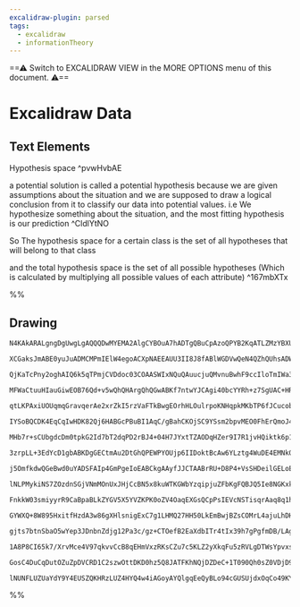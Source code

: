 ```yaml
---
excalidraw-plugin: parsed
tags:
  - excalidraw
  - informationTheory
---
```

==⚠  Switch to EXCALIDRAW VIEW in the MORE OPTIONS menu of this document. ⚠==


# Excalidraw Data
## Text Elements
Hypothesis space ^pvwHvbAE


a potential solution is called a potential hypothesis
because we are given assumptions about the situation
and we are supposed to draw a logical conclusion from 
it to classify our data into potential values.
i.e We hypothesize something about the situation, and
the most fitting hypothesis is our prediction ^CldlYtNO

So The hypothesis space for a certain class is the set
of all hypotheses that will belong to that class

and the total hypothesis space is the set of all possible
hypotheses (Which is calculated by multiplying all possible values
of each attribute) ^167mbXTx

%%
## Drawing
```compressed-json
N4KAkARALgngDgUwgLgAQQQDwMYEMA2AlgCYBOuA7hADTgQBuCpAzoQPYB2KqATLZMzYBXUtiRoIACyhQ4zZAHoFAc0JRJQgEYA6bGwC2CgF7N6hbEcK4OCtptbErHALRY8RMpWdx8Q1TdIEfARcZgRmBShcZQUebQAWbR4aOiCEfQQOKGZuAG1wMFAwYuh4cXQoLCgU4shGFnYuNABWAHZ+EvrWTgA5TjFuZoAGZoA2ZviADgBOUY7IQg5iLG4I

XCGaksJmABE0yuJuADMCMPmIElW4egoACXpNAEEAUU3II8J8fABlWGDVwQeN4QZhQUhsADWCAA6iR1Nw+AUBGDIQhfjB/hJAZdzuC/JIOOEcmgAIznNhwXDYNQwbgkoZDc7WZSY1CMpEQTDcZwkngAZm0rWa51paGc8SG0ySbUmvOFHNB4KhAGE2Pg2KRVgBiEkIXW64GaKkQ5R4paq9WaiRg6zMSmBLLAihwyQIvkk7S8qbTd2TSbxVrjOYcyQI

QjKaTcPny2oghAIQ6k5qTPmjCVDdoc03COAASWIxNQuQAuucjuQMvnuBwhF9ccIloTmIWa3WOZoG8RnsEMllCyXzkI4MRcAc6a0+Rm+TxWtMhT7zkQOBDq7X8Iu2NgoYnUCd8GcOUdOFBvoQjOUeJMy8eAGK4fSfUWoMkcyqYaoSW7wNjqcLbVB2lSSC4pQAAqVSrF+cA/qGrDMABlIDOcb5QI8RDKE06DBEc1TnPUUDmAQaHhph0AUsCehZLgix

MFWaCtuuHIauGiwEOB76Qd+v5wQhQHArgQhQGwABKf7ntwYJCAgi40bcYYRh+z7SgUAC+HRFCUsCIKsKHAl0jTcLK7KxvpvT9OUJKjCm8SWVM5yLMsXISLgJLAtsezBGOaB7gesaXBIyr4MQ+AAJpQD0ADywIfF86KsiCao4gqKJQrCxDwmgiKxoqqJxeUCVAvW+JNoWL6xhSVI0nSDJMhwLLlMZJROagzg8PS2hWSS8QTNMvV9dM8QityfLxIkQ

qtLKPAxiUOUqmqGravqerAe2xrZkI5rzVaFTkBwgEOrhHLOulrpoKNHqpkMKbTP6fJCucobhpGpISucYQJnSfqjHyfpDDZ5zrXmBZ5KWh4VggdGoAxRWNkSq5trGHYbV2PaZNkIODsOo4faSE5TjOc7NAuHJLiu9FrhuW447upzSYex6nuJpLBrGR5ZHeD74E+ZWaRBEgADocLgqDQZUWRWPgAFqoJjSoP+7jBMQqDC6LaMS6gkhcbB2yC5oCB4E

IYSoBQCDK4EqCqIwHDK82Qj6HABGcPBuBI1AqC/gBahCKOjSC9YSsm2bpvMEO0FhErQmoJ4FDK6g6qqO4qCUdgvjdNb5YGKggtqO7bBJ/goSsEcMCoMIpBR6OwuLJHqviwQqD0AQUnMNo2faKb0Km5rova+eUsZOoizKMrrvu6GntQN7jscNQytLILHv6GwoK7moBF1RrWt/vB/5lyLgSONg0/AuQFDsYpEB+yLP5q/XgIy5wcvwQrCax7XBH193

MHb7r+sCUbgdcDm0tpkG2Id7bT2dqPD2rBJ4+04H7JYxtTZAODqHZer9I7R1jvHQiktk6p1lhnfQWcOA50jinQuhBi6lxEBXKIcssh53furRuvhwitzIe3VAndN49zEsHAwCBB4bxdsIN2MCvbwJnnPYgC9x5LxXh8GQQ8+Hfx4rvOhcAD7mGPshKoxEMKrDEFkJgekmAEXcIY0iQk4AUWPNRQkpBIbQyYqQFiQt8Dn1WFfFhd9pbTyfknAgis34

3zrpLL+3EdYcD1gbABKDgGECtmAu2DtGhQPEWPYOUjp6IIDoktBcAw6YLztg4WuDE4EMNkQ8EJDs4SLzpQ5s1CS57xHAw6uzDwkf0lmw5unDCDcN4VE3ugiB6SFUWIwS2SJ5T0aLPf28jTaKLdso9ew9RnbyCXvbRCZdEGSZIJESAiJKkCkjJQkcknqKQ9FNVS6lXxlFWEA8EVA8JMDToZKaHyGhmQ4AMTKV1pgjCGDwHgg0OQORWM5ZI9ldj7Gp

j5OmfkdwQGeBwd0uYADSFAIp4GmPgeIoEABCkgAAyfJJCTAABrRU+D8P4+VsSHDeilGELoERsqVGiJlAJEqso5HiCMJU6TkkQlVUkNUOTMlZI1SAzVnCtG0JMVogZJjDElM0HgowGTdSGmKEkfppQTTlNy1EFoFoSB1MtA05wjRbnWptS0Oldr7TRk6TlpJPQTmaHyWYuqjUZnBZC2Mj0FLcBBW9eMO4/S9TTG0AGeIgb9lBqzcGLiKZCs7KKtAG

lNLPMykiNS7ZOzdnSGjVNmMOnUxJHjCcBN5x8kuWTKGWbYzqipjuZFbKgFQBJQ5Ie8NGKxkyMQAdSwh3kwRiUAuoJVT6AfDIBMAAFNg1dh29tIKhUgbzQy4B3K40dSxHi7rYBQfdaLXnnuBNBau/YkRgHyLUYo8rX2PrTbUZ9L6PR1ujP60YgbJjBohfMYoIKP1ImLA8go+bSjaWtBBX5Xy0C6pZp0T5jQ+gAosiSP1rQhjRisvZJYML0C4D5G5B

FnkkW03smiyyrR9CaBpaBLkZYGV5X5YVZKPK0oZV4OaqEXGsQCpPsIEVcNSTisqrAaq8q1h1TlecRVOqPTat1T9XVIwNXTANS1WUnpuqpn1bxi1W1Fq2pWojNaZpiCWu2tAN19oPXnGOgJ4YzRtC9UnDZXqbVVXTUgOG56z4eAKfejuUYAX4j+ubVmZN+Yq1g3vBDQ97aSh2dzW2mdkAkZLHLb2dGaABwciHDWncf78azibS2zdJNNzbmOHR+mWR

GYWXQ+8W895HxitfHzdA3w86gXHlsnigExC7g1LHMQ27HH50LkEmBwjBZsCOMrL4ajuLhDHqOY2DLUB63VBvSO6g9vNOYILfJsyhJREiVvcbiFTb/mW27NbG3JZh1YJoYIgsxs7YABTQkmdgSQQT3DYFrNjJWmgS76FrARHwMApmba+4QH7pt+nhFW+tkIoPlYyHcZoQSCAACUJ8wIDYgEN1AI2u4Pf/BN02R5y7C1m1ERYC3mxLfHmEKAOOPtbd

gjts7btnSbaO5wYep3JDnbnZdjg12Pa3c/gz+CTOefB2EaXdbITr4tIx39h7gPgfmDB/LAgkOC4HEO3DhHhAkco8+8vb7wQG5N2xxwd7eOwejjBOjkn5P9HvmscYtGZjfmWKIuhGx5FziUQ504zNuWIDMX8GxKnNO6dC+2RrlnM2LHzYu5rgCK2ve682/9+Cov9sS6CFL3Ou23YXau0LJByufyq/4Y9oCJe+c68F2jw3HAq+oCByD83z9LdQ5t7D

1A8P8CI65k7/XrvMce4V97qkvvCcB8qEHmVxzRKsCZu7c5KLZ2yXkqFu5zRVLgDTWsYpvxsbcA0tAUMGRVjoUjB0BghAEAKASVbNOwHNtQjgIDIDNgIBIdd00ZcxKh9BfgeUwDrUlo7UCgYCRADoED0hgDHU7NUCdpbQXNHQ/9YCcDECbxOM+VRMeMSgKD4DEDkDUR+NTpBNMDGCshcCkD2URN0AWVoCuCoAeDhIJMCQpNnxyDsCmD0gIoJU5MpV

GosC4DuCqDutOZuZpDVCRD1C2szwOttDKD0hz5Q8JATFKhNQjDZDeC+1T090Qh0sZ0VDjD9AMViB7Dz1L0Xkz13lOCZC1D0hPCz5C10A7NoDmBsBwQvg6U0A7pEgwVphmg61dVRppg2o/9IjojQpuBYtEhws8M/RpoIAjA2ADA38OQscEQYMGCAjdD0gxDkZssIBwi/9TQSB2t6sSh2jiBfgEA7EWg2j3FiAABZNgZYDFF2RWZrfcC/CAHooguDE

lNUNFLUZUaYdY9Y4EUSZQKHRzLUZ4HYQ4w4iAGoyAYQlgqEeQyBLo94cGUSUjdxOqCo49KY6mSSC/c4ogAYs/C5DkIWL/NAD48kQSJccoD4s41PTQAAK31myG+CFjgDGImKFgx27RaxKCpAIkYFAjKPwBeILQQwELSCPkOQ5Eh1BAMFAlCKPVnUa1o1mMXFCFQlJJxLxOHXvzABLXeE+HCDfxUhABUiAA===
```
%%
